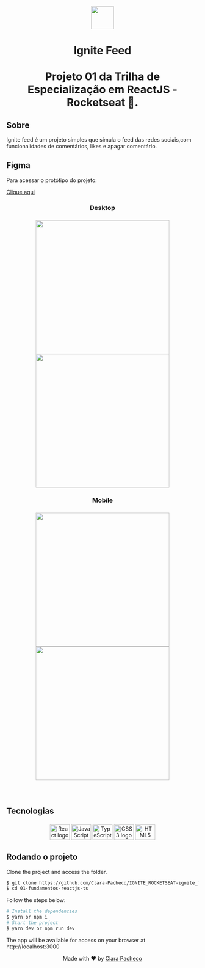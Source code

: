 <div align="center">
  <img height="60" src="https://i.imgur.com/05Qqcra.png"  />
</div>

###

<h1 align="center">Ignite Feed<br><br>Projeto 01 da Trilha de Especialização em ReactJS - Rocketseat 🚀.</h1>

## Sobre

Ignite feed é um projeto simples que simula o feed das redes sociais,com funcionalidades de comentários, likes e apagar comentário.

## Figma

Para acessar o protótipo do projeto:

<a href="https://www.figma.com/file/U3Mhke6NEuJlG7ACx2UMj8/Ignite-Feed-(Community)?node-id=0-1&t=7kLbCw3RP7DLRCOY-0">Clique aqui</a>

###

<h3 align="center">Desktop</h3>

###

<div align="center">
  <img height="350" src="https://github.com/Clara-Pacheco/IGNITE_ROCKETSEAT-ignite_feed_typescript/blob/main/assets/preview01.png"  />
</div>

<div align="center">
  <img height="350" src="https://github.com/Clara-Pacheco/IGNITE_ROCKETSEAT-ignite_feed_typescript/blob/main/assets/preview02.png"  />
</div>

###

<h3 align="center">Mobile</h3>

###

<div align="center">
  <img height="350" src="https://github.com/Clara-Pacheco/IGNITE_ROCKETSEAT-ignite_feed_typescript/blob/main/assets/preview03.png"  />
</div>

<div align="center">
  <img height="350" src="https://github.com/Clara-Pacheco/IGNITE_ROCKETSEAT-ignite_feed_typescript/blob/main/assets/preview04.png"  />
</div>

###

<br clear="both">

<h2 align="left">Tecnologias</h2>

###

<div align="center">
  <img src="https://cdn.jsdelivr.net/gh/devicons/devicon/icons/react/react-original.svg" height="40" width="52" alt="React logo"  />
  <img src="https://cdn.jsdelivr.net/gh/devicons/devicon/icons/javascript/javascript-original.svg" height="40" width="52" alt="JavaScript logo"  />
  <img src="https://upload.wikimedia.org/wikipedia/commons/4/4c/Typescript_logo_2020.svg" height="40" width="52" alt="TypeScript logo"  />
  <img src="https://cdn.jsdelivr.net/gh/devicons/devicon/icons/css3/css3-original.svg" height="40" width="52" alt="CSS3 logo"  />
  <img src="https://cdn.jsdelivr.net/gh/devicons/devicon/icons/html5/html5-original.svg" height="40" width="52" alt="HTML5 logo"  />
</div>

###

## Rodando o projeto

Clone the project and access the folder.

```bash
$ git clone https://github.com/Clara-Pacheco/IGNITE_ROCKETSEAT-ignite_feed_typescript.git
$ cd 01-fundamentos-reactjs-ts
```

Follow the steps below:

```bash
# Install the dependencies
$ yarn or npm i
# Start the project
$ yarn dev or npm run dev
```

The app will be available for access on your browser at http://localhost:3000


<p align="center">Made with ❤ by <a href="https://github.com/Clara-Pacheco">Clara Pacheco </a></p>

